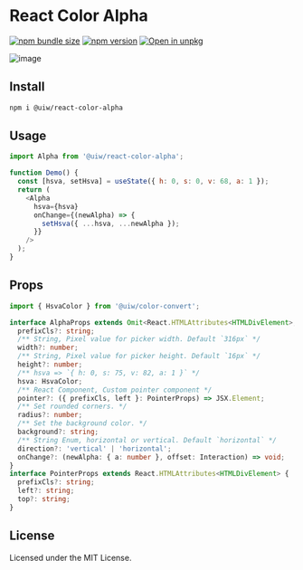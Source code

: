 React Color Alpha
===

[![npm bundle size](https://img.shields.io/bundlephobia/minzip/@uiw/react-color-alpha)](https://bundlephobia.com/package/@uiw/react-color-alpha) [![npm version](https://img.shields.io/npm/v/@uiw/react-color-alpha.svg)](https://www.npmjs.com/package/@uiw/react-color-alpha) [![Open in unpkg](https://img.shields.io/badge/Open%20in-unpkg-blue)](https://uiwjs.github.io/npm-unpkg/#/pkg/@uiw/react-color/file/README.md)

![image](https://user-images.githubusercontent.com/1680273/124279988-b723c580-db7a-11eb-976f-9cecf2960b5f.png)

## Install

```bash
npm i @uiw/react-color-alpha
```

## Usage

```js
import Alpha from '@uiw/react-color-alpha';

function Demo() {
  const [hsva, setHsva] = useState({ h: 0, s: 0, v: 68, a: 1 });
  return (
    <Alpha
      hsva={hsva}
      onChange={(newAlpha) => {
        setHsva({ ...hsva, ...newAlpha });
      }}
    />
  );
}
```

## Props

```ts
import { HsvaColor } from '@uiw/color-convert';

interface AlphaProps extends Omit<React.HTMLAttributes<HTMLDivElement>, 'onChange'> {
  prefixCls?: string;
  /** String, Pixel value for picker width. Default `316px` */
  width?: number;
  /** String, Pixel value for picker height. Default `16px` */
  height?: number;
  /** hsva => `{ h: 0, s: 75, v: 82, a: 1 }` */
  hsva: HsvaColor;
  /** React Component, Custom pointer component */
  pointer?: ({ prefixCls, left }: PointerProps) => JSX.Element;
  /** Set rounded corners. */
  radius?: number;
  /** Set the background color. */
  background?: string;
  /** String Enum, horizontal or vertical. Default `horizontal` */
  direction?: 'vertical' | 'horizontal';
  onChange?: (newAlpha: { a: number }, offset: Interaction) => void;
}
interface PointerProps extends React.HTMLAttributes<HTMLDivElement> {
  prefixCls?: string;
  left?: string;
  top?: string;
}
```

<!--footer-dividing-->

## License

Licensed under the MIT License.
